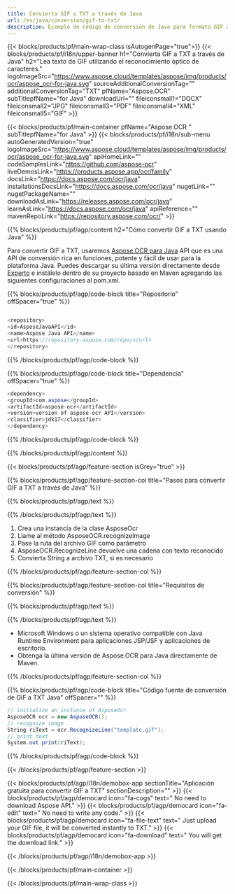 ```yaml
---
title: Convierta GIF a TXT a través de Java 
url: /es/java/conversion/gif-to-txt/ 
description: Ejemplo de código de conversión de Java para formato GIF a archivo TXT. Utilice este código de ejemplo para convertir GIF a TXT dentro de cualquier aplicación basada en Java Web o Desktop.
---
```


{{< blocks/products/pf/main-wrap-class isAutogenPage="true">}}
{{< blocks/products/pf/i18n/upper-banner h1="Convierta GIF a TXT a través de Java" h2="Lea texto de GIF utilizando el reconocimiento óptico de caracteres." logoImageSrc="https://www.aspose.cloud/templates/aspose/img/products/ocr/aspose_ocr-for-java.svg" sourceAdditionalConversionTag="" additionalConversionTag="TXT" pfName="Aspose.OCR" subTitlepfName="for Java" downloadUrl="" fileiconsmall1="DOCX" fileiconsmall2="JPG" fileiconsmall3="PDF" fileiconsmall4="XML" fileiconsmall5="GIF" >}}

{{< blocks/products/pf/main-container pfName="Aspose.OCR " subTitlepfName="for Java" >}}
{{< blocks/products/pf/i18n/sub-menu autoGeneratedVersion="true" logoImageSrc="https://www.aspose.cloud/templates/aspose/img/products/ocr/aspose_ocr-for-java.svg" apiHomeLink="" codeSamplesLink="https://github.com/aspose-ocr" liveDemosLink="https://products.aspose.app/ocr/family" docsLink="https://docs.aspose.com/ocr/java" installationsDocsLink="https://docs.aspose.com/ocr/java" nugetLink="" nugetPackageName="" downloadAsLink="https://releases.aspose.com/ocr/java" learnAsLink="https://docs.aspose.com/ocr/java" apiReference="" mavenRepoLink="https://repository.aspose.com/ocr/" >}}

{{% blocks/products/pf/agp/content h2="Cómo convertir GIF a TXT usando Java" %}}

Para convertir GIF a TXT, usaremos
 [Aspose.OCR para Java](https://products.aspose.com/ocr/java)
 API que es una API de conversión rica en funciones, potente y fácil de usar para la plataforma Java. Puedes descargar su última versión directamente desde
 [Experto](https://repository.aspose.com/ocr/)
 e instálelo dentro de su proyecto basado en Maven agregando las siguientes configuraciones al pom.xml.

{{% blocks/products/pf/agp/code-block title="Repositorio" offSpacer="true" %}}

```cs

<repository>
<id>AsposeJavaAPI</id>
<name>Aspose Java API</name>
<url>https://repository.aspose.com/repo/</url>
</repository>

```

{{% /blocks/products/pf/agp/code-block %}}

{{% blocks/products/pf/agp/code-block title="Dependencia" offSpacer="true" %}}

```cs
<dependency>
<groupId>com.aspose</groupId>
<artifactId>aspose-ocr</artifactId>
<version>version of aspose-ocr API</version>
<classifier>jdk17</classifier>
</dependency>

```

{{% /blocks/products/pf/agp/code-block %}}

{{% /blocks/products/pf/agp/content %}}

{{< blocks/products/pf/agp/feature-section isGrey="true" >}}

{{% blocks/products/pf/agp/feature-section-col title="Pasos para convertir GIF a TXT a través de Java" %}}

{{% blocks/products/pf/agp/text %}}

{{% /blocks/products/pf/agp/text %}}

1. Crea una instancia de la clase AsposeOcr
1. Llame al método AsposeOCR.recognizeImage
1. Pase la ruta del archivo GIF como parámetro
1. AsposeOCR.RecognizeLine devuelve una cadena con texto reconocido
1. Convierta String a archivo TXT, si es necesario

{{% /blocks/products/pf/agp/feature-section-col %}}

{{% blocks/products/pf/agp/feature-section-col title="Requisitos de conversión" %}}

{{% blocks/products/pf/agp/text %}}

{{% /blocks/products/pf/agp/text %}}

- Microsoft Windows o un sistema operativo compatible con Java Runtime Environment para aplicaciones JSP/JSF y aplicaciones de escritorio.
- Obtenga la última versión de Aspose.OCR para Java directamente de Maven.

{{% /blocks/products/pf/agp/feature-section-col %}}

{{% blocks/products/pf/agp/code-block title="Código fuente de conversión de GIF a TXT Java" offSpacer="" %}}
```cs
// initialize an instance of AsposeOcr
AsposeOCR ocr = new AsposeOCR();
// recognize image
String riText = ocr.RecognizeLine("template.gif");
// print text
System.out.print(riText);   

```

{{% /blocks/products/pf/agp/code-block %}}

{{< /blocks/products/pf/agp/feature-section >}}

   

<!-- aboutfile Starts -->

{{< blocks/products/pf/agp/i18n/demobox-app sectionTitle="Aplicación gratuita para convertir GIF a TXT" sectionDescription="" >}}
        {{< blocks/products/pf/agp/democard icon="fa-cogs" text=" No need to download Aspose API." >}}
        {{< blocks/products/pf/agp/democard icon="fa-edit" text=" No need to write any code." >}}
        {{< blocks/products/pf/agp/democard icon="fa-file-text" text=" Just upload your GIF file, it will be converted instantly to TXT." >}}
        {{< blocks/products/pf/agp/democard icon="fa-download" text=" You will get the download link." >}}

  
{{< /blocks/products/pf/agp/i18n/demobox-app >}}

<!-- aboutfile Ends -->

{{< /blocks/products/pf/main-container >}}
    
{{< /blocks/products/pf/main-wrap-class >}}